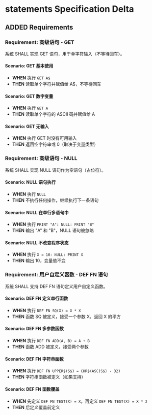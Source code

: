 # statements Specification Delta

## ADDED Requirements

### Requirement: 高级语句 - GET
系统 SHALL 实现 GET 语句，用于单字符输入（不等待回车）。

#### Scenario: GET 基本使用
- **WHEN** 执行 `GET A$`
- **THEN** 读取单个字符并赋值给 A$，不等待回车

#### Scenario: GET 数字变量
- **WHEN** 执行 `GET A`
- **THEN** 读取单个字符的 ASCII 码并赋值给 A

#### Scenario: GET 无输入
- **WHEN** 执行 GET 时没有可用输入
- **THEN** 返回空字符串或 0（取决于变量类型）

### Requirement: 高级语句 - NULL
系统 SHALL 实现 NULL 语句作为空语句（占位符）。

#### Scenario: NULL 语句执行
- **WHEN** 执行 `NULL`
- **THEN** 不执行任何操作，继续执行下一条语句

#### Scenario: NULL 在单行多语句中
- **WHEN** 执行 `PRINT "A": NULL: PRINT "B"`
- **THEN** 输出 "A" 和 "B"，NULL 语句被忽略

#### Scenario: NULL 不改变程序状态
- **WHEN** 执行 `X = 10: NULL: PRINT X`
- **THEN** 输出 10，变量值不变

### Requirement: 用户自定义函数 - DEF FN 语句
系统 SHALL 支持 DEF FN 语句定义用户自定义函数。

#### Scenario: DEF FN 定义单行函数
- **WHEN** 执行 `DEF FN SQ(X) = X * X`
- **THEN** 函数 SQ 被定义，接受一个参数 X，返回 X 的平方

#### Scenario: DEF FN 多参数函数
- **WHEN** 执行 `DEF FN ADD(A, B) = A + B`
- **THEN** 函数 ADD 被定义，接受两个参数

#### Scenario: DEF FN 字符串函数
- **WHEN** 执行 `DEF FN UPPER$(S$) = CHR$(ASC(S$) - 32)`
- **THEN** 字符串函数被定义（如果支持）

#### Scenario: DEF FN 函数覆盖
- **WHEN** 先定义 `DEF FN TEST(X) = X`，再定义 `DEF FN TEST(X) = X * 2`
- **THEN** 后定义覆盖前定义

